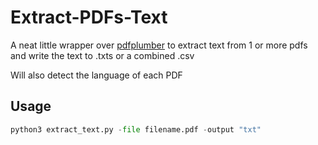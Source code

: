 # Extract-PDFs-Text

A neat little wrapper over [pdfplumber](https://github.com/jsvine/pdfplumber) to extract text from 1 or more pdfs and write the text to .txts or a combined .csv

Will also detect the language of each PDF

## Usage

```py
python3 extract_text.py -file filename.pdf -output "txt"
```
